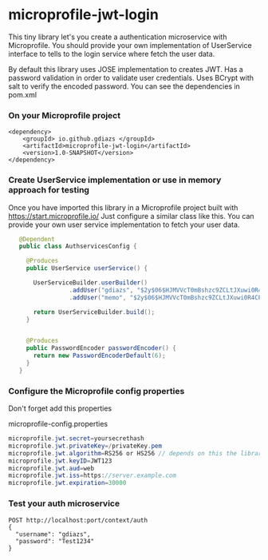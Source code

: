 # microprofile-jwt-login
This tiny library let's you create a authentication microservice with Microprofile. You should provide your own implementation of UserService interface to tells to the login service where fetch the user data.


By default this library uses JOSE implementation to creates JWT. Has a password validation in order to validate user credentials. Uses BCrypt with salt to verify the encoded password. You can see the dependencies in pom.xml


### On your Microprofile project 

	
	<dependency>
	    <groupId> io.github.gdiazs </groupId>
	    <artifactId>microprofile-jwt-login</artifactId>
	    <version>1.0-SNAPSHOT</version>
	</dependency>
 
 ### Create UserService implementation or use in memory approach for testing
 Once you have imported this library in a Microprofile project built with https://start.microprofile.io/
 Just configure a similar class like this. You can provide your own user service implementation to fetch your user data.
 ```java
    @Dependent
    public class AuthservicesConfig {

      @Produces
      public UserService userService() {

        UserServiceBuilder.userBuilder()
                  .addUser("gdiazs", "$2y$06$HJMVVcT0mBshzc9ZCLtJXuwi0R4CPuKGbJDGVlyGYAt6KnM9UfC6C", "admin", "tester")
                  .addUser("memo", "$2y$06$HJMVVcT0mBshzc9ZCLtJXuwi0R4CPuKGbJDGVlyGYAt6KnM9UfC6C", "developer");

        return UserServiceBuilder.build();
      }


      @Produces
      public PasswordEncoder passwordEncoder() {
        return new PasswordEncoderDefault(6);
      }
    }
```
### Configure the Microprofile config properties
Don't forget add this properties

microprofile-config.properties


```java
microprofile.jwt.secret=yoursecrethash
microprofile.jwt.privateKey=/privateKey.pem
microprofile.jwt.algorithm=RS256 or HS256 // depends on this the library uses secret or privateKey
microprofile.jwt.keyID=JWT123
microprofile.jwt.aud=web
microprofile.jwt.iss=https://server.example.com
microprofile.jwt.expiration=30000

```


### Test your auth microservice
    POST http://localhost:port/context/auth
    { 
      "username": "gdiazs",
      "password": "Test1234"
    }
